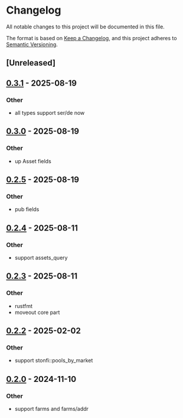 # Changelog

All notable changes to this project will be documented in this file.

The format is based on [Keep a Changelog](https://keepachangelog.com/en/1.0.0/),
and this project adheres to [Semantic Versioning](https://semver.org/spec/v2.0.0.html).

## [Unreleased]

## [0.3.1](https://github.com/Sild/api_clients_rs/compare/stonfi_api_client-v0.3.0...stonfi_api_client-v0.3.1) - 2025-08-19

### Other

- all types support ser/de now

## [0.3.0](https://github.com/Sild/api_clients_rs/compare/stonfi_api_client-v0.2.5...stonfi_api_client-v0.3.0) - 2025-08-19

### Other

- up Asset fields

## [0.2.5](https://github.com/Sild/api_clients_rs/compare/stonfi_api_client-v0.2.4...stonfi_api_client-v0.2.5) - 2025-08-19

### Other

- pub fields

## [0.2.4](https://github.com/Sild/api_clients_rs/compare/stonfi_api_client-v0.2.3...stonfi_api_client-v0.2.4) - 2025-08-11

### Other

- support assets_query

## [0.2.3](https://github.com/Sild/api_clients_rs/compare/stonfi_api_client-v0.2.2...stonfi_api_client-v0.2.3) - 2025-08-11

### Other

- rustfmt
- moveout core part

## [0.2.2](https://github.com/Sild/api_clients_rs/compare/stonfi_api_client-v0.2.1...stonfi_api_client-v0.2.2) - 2025-02-02

### Other

- support stonfi::pools_by_market

## [0.2.0](https://github.com/Sild/api_clients_rs/compare/stonfi_api_client-v0.1.1...stonfi_api_client-v0.2.0) - 2024-11-10

### Other

- support farms and farms/addr
